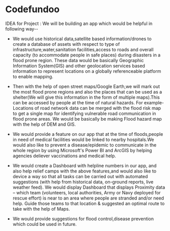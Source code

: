 # Codefundoo
IDEA for Project :
We will be building an app which would be helpful in following way--
* We would use historical data,satellite based information/drones to create a database of assets with respect to type of infrastructure,water,sanitation facilities,access to roads and overall capacity (to accommodate people in safe places) during disasters in a flood prone region.
These data would be basically Geographic Information System(GIS) and other geolocation services based information to represent locations on a globally referenceable platform to enable mapping.

* Then with the help of open street maps/Google Earth,we will mark out the most flood prone regions and also the places that can be used as a shelter(We will give this information in the form of multiple maps).This can be accessed by people at the time of natural hazards.
 For example-Locations of road network data can be merged with the flood risk map to get a single map for identifying vulnerable road communication in flood prone areas.
 We would be basically be making Flood hazard map with the help of DEM and GIS.
 
 * We would provide a feature on our app that at the time of floods,people in need of medical facilities would be linked  to nearby hospitals.We would also like to prevent a disease/epidemic to communicate in the whole region by using Microsoft's Power BI and ArcGIS by helping agencies deliever vaccinations and medical help.
 
 * We would create a Dashboard with  helpline numbers in our app, and also help relief camps with the above features,and would also like to device a way so that all tasks can be carried out with automated suggestions (with help from historical data, on-ground reports, live weather feed).
 We would display Dashboard that displays Proximity data – which team (volunteers, local authorities, Army or Navy deployed for rescue effort) is near to an area where people are stranded and/or need help. Guide those teams to that location & suggested an optimal route to take with the help of Maps.
 
 * We would provide suggestions for flood control,disease prevention which could be used in future.
 
